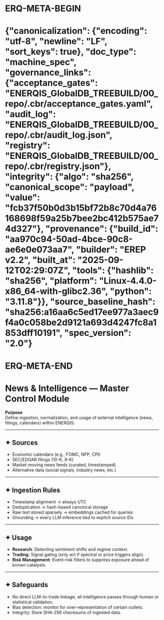 # ERQ-META-BEGIN
# {"canonicalization": {"encoding": "utf-8", "newline": "LF", "sort_keys": true}, "doc_type": "machine_spec", "governance_links": {"acceptance_gates": "ENERQIS_GlobalDB_TREEBUILD/00_repo/.cbr/acceptance_gates.yaml", "audit_log": "ENERQIS_GlobalDB_TREEBUILD/00_repo/.cbr/audit_log.json", "registry": "ENERQIS_GlobalDB_TREEBUILD/00_repo/.cbr/registry.json"}, "integrity": {"algo": "sha256", "canonical_scope": "payload", "value": "fcb37f50b0d3b15bf72b8c70d4a76168698f59a25b7bee2bc412b575ae74d327"}, "provenance": {"build_id": "aa970c94-50ad-4bce-90c8-ae6e0e073aa7", "builder": "EREP v2.2", "built_at": "2025-09-12T02:29:07Z", "tools": {"hashlib": "sha256", "platform": "Linux-4.4.0-x86_64-with-glibc2.36", "python": "3.11.8"}}, "source_baseline_hash": "sha256:a16aa6c5ed17ee977a3aec9f4a0c058be2d9121a693d4247fc8a1853dff10191", "spec_version": "2.0"}
# ERQ-META-END
# News & Intelligence — Master Control Module

**Purpose**  
Define ingestion, normalization, and usage of external intelligence (news, filings, calendars) within ENERQIS.

---

## ✦ Sources
- Economic calendars (e.g., FOMC, NFP, CPI)  
- SEC/EDGAR filings (10-K, 8-K)  
- Market-moving news feeds (curated, timestamped)  
- Alternative data (social signals, industry news, etc.)  

---

## ✦ Ingestion Rules
- Timestamp alignment → always UTC  
- Deduplication → hash-based canonical storage  
- Raw text stored sparsely → embeddings cached for queries  
- Grounding → every LLM inference tied to explicit source IDs  

---

## ✦ Usage
- **Research**: Detecting sentiment shifts and regime context.  
- **Trading**: Signal gating (only act if spectral or price triggers align).  
- **Risk Management**: Event-risk filters to suppress exposure ahead of known catalysts.  

---

## ✦ Safeguards
- No direct LLM-to-trade linkage; all intelligence passes through human or statistical validation.  
- Bias detection: monitor for over-representation of certain outlets.  
- Integrity: Store SHA-256 checksums of ingested data.